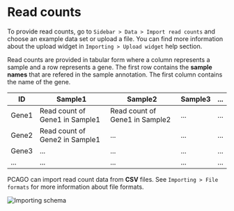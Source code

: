 # Read counts

To provide read counts, go to `Sidebar > Data > Import read counts` and choose
an example data set or upload a file. You can find more information about the
upload widget in `Importing > Upload widget` help section.

Read counts are provided in tabular form where a column represents a sample
and a row represents a gene. The first row contains the **sample names** that are
refered in the sample annotation. The first column contains the name of the gene.

| ID    | Sample1                       | Sample2                       | Sample3 | ... |
|-------|-----------------------------|-----------------------------|-------|-----|
| Gene1 | Read count of Gene1 in Sample1 | Read count of Gene1 in Sample2 | ...   | ... |
| Gene2 | Read count of Gene2 in Sample1 | ...                         | ...   | ... |
| Gene3 | ...                         | ...                         | ...   | ... |
| ...   | ...                         | ...                         | ...   | ... |

PCAGO can import read count data from **CSV** files.
See `Importing > File formats` for more information about file formats.

![Importing schema](helppages/importingOverviewReadCounts.png)
